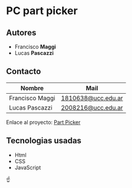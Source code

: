 # PC part picker

## Autores

  * Francisco **Maggi**
  * Lucas **Pascazzi**

## Contacto

| Nombre | Mail |
|--------|------|
| Francisco Maggi | 1810638@ucc.edu.ar |
| Lucas Pascazzi | 2008216@ucc.edu.ar |

Enlace al proyecto: [Part Picker](https://ucc-labcompu2.github.io/proyecto2021-maggi-pascazzi/)

## Tecnologias usadas
  * Html
  * CSS
  * JavaScript

:point_up:

